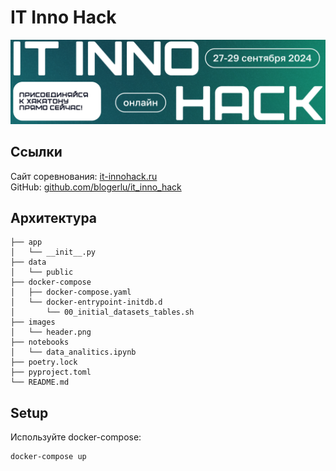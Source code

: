 # IT Inno Hack

![images/header.png](images/header.png)

## Ссылки

Сайт соревнования: [it-innohack.ru](https://it-innohack.ru/) \
GitHub: [github.com/blogerlu/it_inno_hack](https://github.com/blogerlu/it_inno_hack)

## Архитектура

```
├── app
│   └── __init__.py
├── data
│   └── public
├── docker-compose
│   ├── docker-compose.yaml
│   └── docker-entrypoint-initdb.d
│       └── 00_initial_datasets_tables.sh
├── images
│   └── header.png
├── notebooks
│   └── data_analitics.ipynb
├── poetry.lock
├── pyproject.toml
└── README.md
```

## Setup

Используйте docker-compose:
```bash
docker-compose up
```
